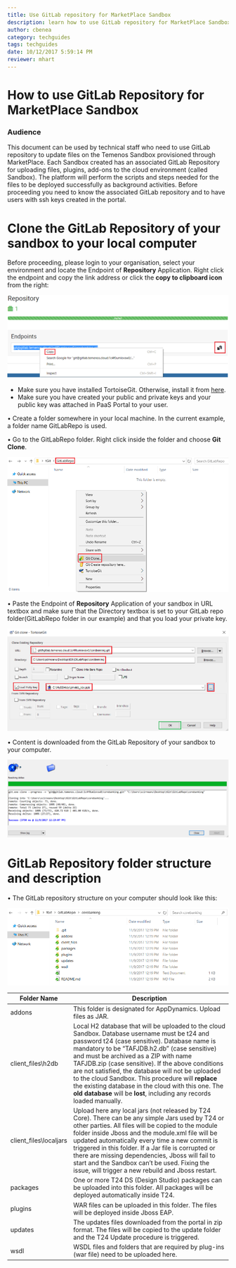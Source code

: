 ```yaml
---
title: Use GitLab repository for MarketPlace Sandbox
description: learn how to use GitLab repository for MarketPlace Sandbox
author: cbenea
category: techguides
tags: techguides
date: 10/12/2017 5:59:14 PM 
reviewer: mhart
---
```



# How to use GitLab Repository for MarketPlace Sandbox


### Audience ###
This document can be used by technical staff who need to use GitLab repository to update files on the Temenos Sandbox provisioned through MarketPlace. Each Sandbox created has an associated GitLab Repository for uploading files, plugins, add-ons to the cloud environment (called Sandbox). The platform will perform the scripts and steps needed for the files to be deployed successfully as background activities. Before proceeding you need to know the associated GitLab repository and to have users with ssh keys created in the portal. 

# Clone the GitLab Repository of your sandbox to your local computer #

Before proceeding, please login to your organisation, select your environment and locate the Endpoint of **Repository** Application. Right click the endpoint and copy the link address or click the **copy to clipboard icon** from the right:

![repository](./images/repository.png)

- Make sure you have installed TortoiseGit. Otherwise, install it from [here](https://tortoisegit.org/download/ "Tortoise").
- Make sure you have created your public and private keys and your public key was attached in PaaS Portal to your user.

•	Create a folder somewhere in your local machine. In the current example, a folder name GitLabRepo is used.

•	Go to the GitLabRepo folder. Right click inside the folder and choose **Git Clone**.

![gitlab repo clone1](./images/gitlab_repo_clone1.png)

•	Paste the Endpoint of **Repository** Application of your sandbox in URL textbox and make sure that the Directory textbox is set to your GitLab repo folder(GitLabRepo folder in our example) and that you load your private key.

![gitlab repo clone2](./images/gitlab_repo_clone2.png)

•	Content is downloaded from the GitLab Repository of your sandbox to your computer.

![gitlab repo clone3](./images/gitlab_repo_clone3.png)

# GitLab Repository folder structure and description #

•	The GitLab repository structure on your computer should look like this:

![gitlab repo structure](./images/gitlab_repo_struc.png)

| **Folder Name**  				| Description	|
|-					|-		|
|addons				|	This folder is designated for AppDynamics. Upload files as JAR. |
|client_files\h2db		|	Local H2 database that will be uploaded to the cloud Sandbox. Database username must be t24 and password t24 (case sensitive). Database name is mandatory to be “TAFJDB.h2.db” (case sensitive) and must be archived as a ZIP with name TAFJDB.zip (case sensitive). If the above conditions are not satisfied, the database will not be uploaded to the cloud Sandbox. This procedure will **replace** the existing database in the cloud with this one. The **old database** will be **lost**, including any records loaded manually.|
|client_files\localjars				|	Upload here any local jars (not released by T24 Core). There can be any simple Jars used by T24 or other parties. All files will be copied to the module folder inside Jboss and the module.xml file will be updated automatically every time a new commit is triggered in this folder. If a Jar file is corrupted or there are missing dependencies, Jboss will fail to start and the Sandbox can’t be used. Fixing the issue, will trigger a new rebuild and Jboss restart. |
|packages				|	One or more T24 DS (Design Studio) packages can be uploaded into this folder. All packages will be deployed automatically inside T24. |
|plugins				|	WAR files can be uploaded in this folder. The files will be deployed inside Jboss EAP. |
|updates				|	The updates files downloaded from the portal in zip format. The files will be copied to the update folder and the T24 Update procedure is triggered. |
|wsdl				|	WSDL files and folders that are required by plug-ins (war file) need to be uploaded here. |

